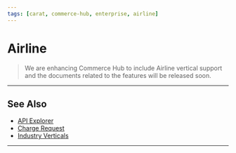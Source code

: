 ```yaml
---
tags: [carat, commerce-hub, enterprise, airline]
---
```


# Airline

<!-- theme: danger -->
> We are enhancing Commerce Hub to include Airline vertical support and the documents related to the features will be released soon.

---

## See Also

- [API Explorer](../api/?type=post&path=/payments-vas/v1/accounts/verification)
- [Charge Request](path?=docs/Resources/API-Documents/Payments/Charges.md)
- [Industry Verticals](?path=docs/Resources/Guides/Industry-Verticals/Industry-Verticals.md)

---
